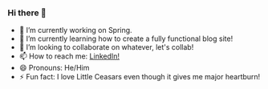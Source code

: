 ### Hi there 👋

<!--
**erik-ayala/erik-ayala** is a ✨ _special_ ✨ repository because its `README.md` (this file) appears on your GitHub profile.

Here are some ideas to get you started: -->

- 🔭 I’m currently working on Spring.
- 🌱 I’m currently learning how to create a fully functional blog site! 
- 👯 I’m looking to collaborate on whatever, let's collab!
- 📫 How to reach me: <a href="https://www.linkedin.com/in/erik-ayala/">LinkedIn!</a>
- 😄 Pronouns: He/Him
- ⚡ Fun fact: I love Little Ceasars even though it gives me major heartburn!

